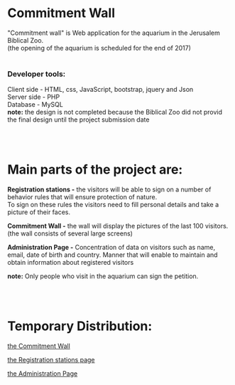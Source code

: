 # Commitment Wall

"Commitment wall" is Web application for the aquarium in the Jerusalem Biblical Zoo. <br/>
(the opening of the aquarium is scheduled for the end of 2017)
<br/><br/>

### Developer tools:
Client side - HTML, css, JavaScript, bootstrap, jquery and Json <br/>
Server side - PHP <br/>
Database - MySQL <br/>
<b>note:</b> the design is not completed because the Biblical Zoo did not provid the final design until the project submission date



<br/><br/>
# Main parts of the project are:

<b>Registration stations -</b> the visitors will be able to sign on a number of behavior rules that will ensure protection of nature.
<br/>To sign on these rules the visitors need to fill personal details and take a picture of their faces.

<b>Commitment Wall -</b> the wall will display the pictures of the last 100 visitors.
<br/>(the wall consists of several large screens)

<b>Administration Page -</b> Concentration of data on visitors such as name, email, date of birth and country. Manner that will enable to maintain and obtain information about registered visitors


<b>note:</b> Only people who visit in the aquarium can sign the petition.


<br/><br/>
# Temporary Distribution:

[the Commitment Wall](http://matansh.myweb.jce.ac.il/theWall/templates/)

[the Registration stations page](http://matansh.myweb.jce.ac.il/CommitmentWall/templates/)

[the Administration Page](http://matansh.myweb.jce.ac.il/Administration/templates/)


